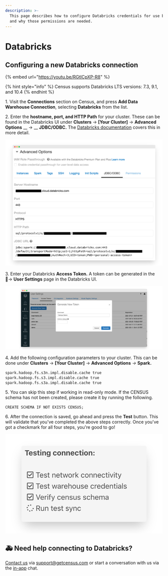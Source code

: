 ```yaml
---
description: >-
  This page describes how to configure Databricks credentials for use by Census
  and why those permissions are needed.
---
```


# Databricks

## Configuring a new Databricks connection

{% embed url="https://youtu.be/RGtlCpXP-R8" %}

{% hint style="info" %}
Census supports Databricks LTS versions: 7.3, 9.1, and 10.4
{% endhint %}

1\. Visit the **Connections** section on Census, and press **Add Data Warehouse Connection**, selecting **Databricks** from the list.

2\. Enter the **hostname, port, and HTTP Path** for your cluster. These can be found in the Databricks UI under **Clusters** → **\[Your Cluster]** → **Advanced Options** \_\_ → \_\_ **JDBC/ODBC.** The [Databricks documentation](https://docs.databricks.com/integrations/bi/jdbc-odbc-bi.html#workspace-cluster) covers this in more detail.

![](../.gitbook/assets/screely-1619627622845.png)

3\. Enter your Databricks **Access Token.** A token can be generated in the\
👤→ **User Settings** page in the Databricks UI.

![](../.gitbook/assets/screely-1619628186696.png)

4\. Add the following configuration parameters to your cluster. This can be done under **Clusters** → **\[Your Cluster]** → **Advanced Options** _→_ **Spark.**

```
spark.hadoop.fs.s3n.impl.disable.cache true
spark.hadoop.fs.s3.impl.disable.cache true
spark.hadoop.fs.s3a.impl.disable.cache true
```

5\. You can skip this step if working in read-only mode. If the CENSUS schema has not been created, please create it by running the following.

```
CREATE SCHEMA IF NOT EXISTS CENSUS;
```

6\. After the connection is saved, go ahead and press the **Test** button. This will validate that you've completed the above steps correctly. Once you've got a checkmark for all four steps, you're good to go!

![](../.gitbook/assets/screely-1619628263455.png)

## 🚑 Need help connecting to Databricks?

[Contact us](mailto:support@getcensus.com) via support@getcensus.com or start a conversation with us via the [in-app](https://app.getcensus.com) chat.
